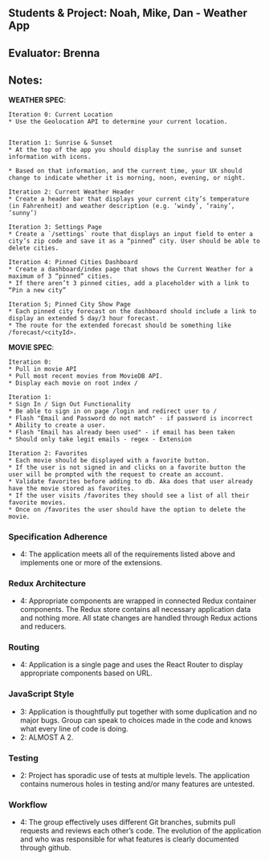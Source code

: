 ## Students & Project: Noah, Mike, Dan - Weather App
## Evaluator:  Brenna
## Notes:


**WEATHER SPEC**:

```
Iteration 0: Current Location
* Use the Geolocation API to determine your current location.


Iteration 1: Sunrise & Sunset
* At the top of the app you should display the sunrise and sunset information with icons.

* Based on that information, and the current time, your UX should change to indicate whether it is morning, noon, evening, or night.

Iteration 2: Current Weather Header
* Create a header bar that displays your current city’s temperature (in Fahrenheit) and weather description (e.g. ‘windy’, ‘rainy’, ‘sunny’)

Iteration 3: Settings Page
* Create a `/settings` route that displays an input field to enter a city’s zip code and save it as a “pinned” city. User should be able to delete cities.  

Iteration 4: Pinned Cities Dashboard
* Create a dashboard/index page that shows the Current Weather for a maximum of 3 “pinned” cities.
* If there aren’t 3 pinned cities, add a placeholder with a link to “Pin a new city”

Iteration 5; Pinned City Show Page
* Each pinned city forecast on the dashboard should include a link to display an extended 5 day/3 hour forecast.
* The route for the extended forecast should be something like /forecast/<cityId>.
```


**MOVIE SPEC**:

```
Iteration 0:
* Pull in movie API
* Pull most recent movies from MovieDB API.
* Display each movie on root index /

Iteration 1:
* Sign In / Sign Out Functionality
* Be able to sign in on page /login and redirect user to /
* Flash "Email and Password do not match" - if password is incorrect
* Ability to create a user.
* Flash "Email has already been used" - if email has been taken
* Should only take legit emails - regex - Extension

Iteration 2: Favorites
* Each movie should be displayed with a favorite button.
* If the user is not signed in and clicks on a favorite button the user will be prompted with the request to create an account.
* Validate favorites before adding to db. Aka does that user already have the movie stored as favorites.
* If the user visits /favorites they should see a list of all their favorite movies.
* Once on /favorites the user should have the option to delete the movie.
```

### Specification Adherence  

* 4: The application meets all of the requirements listed above and implements one or more of the extensions.  

### Redux Architecture

* 4: Appropriate components are wrapped in connected Redux container components. The Redux store contains all necessary application data and nothing more. All state changes are handled through Redux actions and reducers.

### Routing

* 4: Application is a single page and uses the React Router to display appropriate components based on URL.

### JavaScript Style

* 3: Application is thoughtfully put together with some duplication and no major bugs. Group can speak to choices made in the code and knows what every line of code is doing.
* 2:  ALMOST A 2.

### Testing

* 2: Project has sporadic use of tests at multiple levels. The application contains numerous holes in testing and/or many features are untested.

### Workflow

* 4: The group effectively uses different Git branches, submits pull requests and reviews each other’s code. The evolution of the application and who was responsible for what features is clearly documented through github.  
